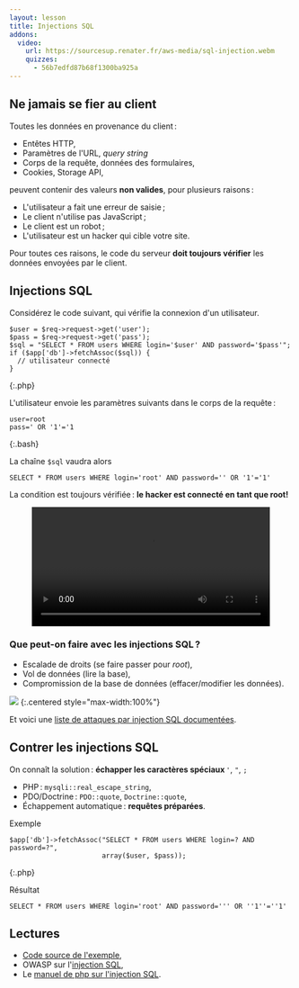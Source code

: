 ```yaml
---
layout: lesson
title: Injections SQL
addons:
  video:
    url: https://sourcesup.renater.fr/aws-media/sql-injection.webm
    quizzes:
      - 56b7edfd87b68f1300ba925a
---
```


<section>

## Ne jamais se fier au client

Toutes les données en provenance du client :

- Entêtes HTTP,
- Paramètres de l'URL, *query string*
- Corps de la requête, données des formulaires,
- Cookies, Storage API,

peuvent contenir des valeurs **non valides**, pour plusieurs raisons :

- L'utilisateur a fait une erreur de saisie ;
- Le client n'utilise pas JavaScript ;
- Le client est un robot ;
- L'utilisateur est un hacker qui cible votre site.

Pour toutes ces raisons, le code du serveur **doit toujours vérifier**
les données envoyées par le client.

</section>
<section>

## Injections SQL

Considérez le code suivant, qui vérifie la connexion d'un utilisateur.

~~~
$user = $req->request->get('user');
$pass = $req->request->get('pass');
$sql = "SELECT * FROM users WHERE login='$user' AND password='$pass'";
if ($app['db']->fetchAssoc($sql)) {
  // utilisateur connecté
}
~~~
{:.php}

L'utilisateur envoie les paramètres suivants dans le corps de la requête :

~~~
user=root
pass=' OR '1'='1
~~~
{:.bash}

La chaîne `$sql` vaudra alors

~~~
SELECT * FROM users WHERE login='root' AND password='' OR '1'='1'
~~~

La condition est toujours vérifiée : **le hacker est connecté en tant
que root!**

</section>
<section>

<figure>
<video src="https://sourcesup.renater.fr/aws-media/sql-injection.webm" width="100%" controls></video>
</figure>

</section>
<section>

### Que peut-on faire avec les injections SQL ?

- Escalade de droits (se faire passer pour *root*),
- Vol de données (lire la base),
- Compromission de la base de données (effacer/modifier les données).


![](http://imgs.xkcd.com/comics/exploits_of_a_mom.png)
{:.centered style="max-width:100%"}

Et voici une
[liste de attaques par injection SQL documentées](http://en.wikipedia.org/wiki/SQL_injection#Examples).

</section>
<section>

## Contrer les injections SQL

On connaît la solution : **échapper les caractères spéciaux** `'`,  `"`,  `;`

- PHP : `mysqli::real_escape_string`,
- PDO/Doctrine : `PDO::quote`, `Doctrine::quote`,
- Échappement automatique : **requêtes préparées**.

Exemple

~~~
$app['db']->fetchAssoc("SELECT * FROM users WHERE login=? AND password=?",
                       array($user, $pass));
~~~
{:.php}

Résultat

~~~
SELECT * FROM users WHERE login='root' AND password=''' OR ''1''=''1'
~~~

</section>
<section>

## Lectures

- [Code source de l'exemple](https://github.com/defeo/aws-security/blob/master/sql-injection.js),
- OWASP sur l'[injection SQL](https://www.owasp.org/index.php/SQL_Injection),
- Le
  [manuel de php sur l'injection SQL](http://php.net/manual/en/security.database.sql-injection.php).

</section>
